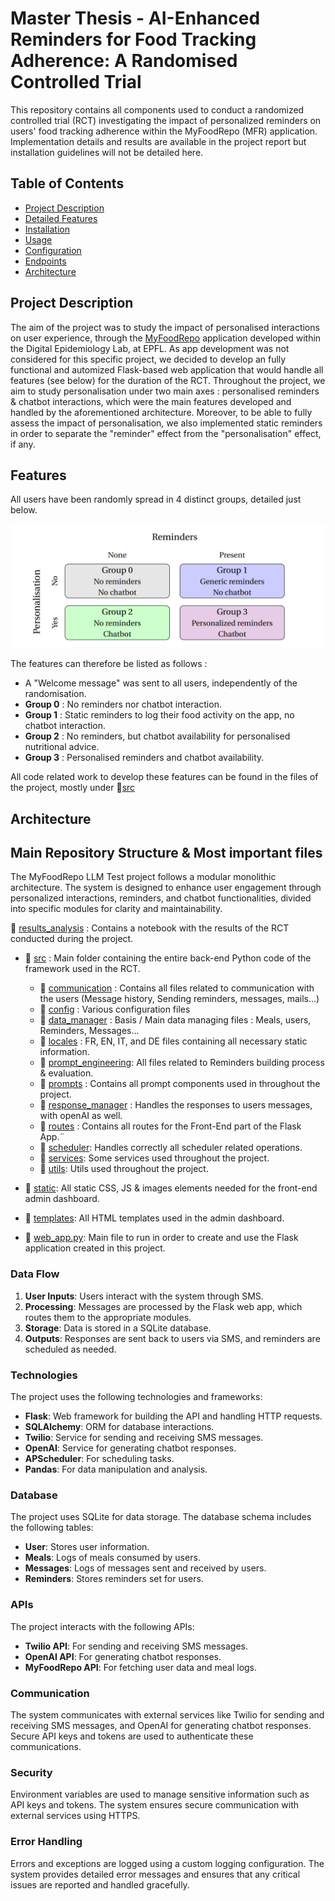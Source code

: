 # Master Thesis - AI-Enhanced Reminders for Food Tracking Adherence: A Randomised Controlled Trial

This repository contains all components used to conduct a randomized controlled trial (RCT) investigating the impact of personalized reminders on users' food tracking adherence within the MyFoodRepo (MFR) application. Implementation details and results are available in the project report but installation guidelines will not be detailed here.


## Table of Contents
- [Project Description](#project-description)
- [Detailed Features](#features)
- [Installation](#installation)
- [Usage](#usage)
- [Configuration](#configuration)
- [Endpoints](#endpoints)
- [Architecture](#architecture)

## Project Description

The aim of the project was to study the impact of personalised interactions on user experience, through the [MyFoodRepo](https://www.myfoodrepo.ai/en) application developed within the Digital Epidemiology Lab, at EPFL. As app development was not considered for this specific project, we decided to develop an fully functional and automized Flask-based web application that would handle all features (see below) for the duration of the RCT. 
Throughout the project, we aim to study personalisation under two main axes : personalised reminders & chatbot interactions, which were the main features developed and handled by the aforementioned architecture. Moreover, to be able to fully assess the impact of personalisation, we also implemented static reminders in order to separate the "reminder" effect from the "personalisation" effect, if any.


## Features

All users have been randomly spread in 4 distinct groups, detailed just below.

![Table](/assets/study_groups_table.png)

The features can therefore be listed as follows :

- A "Welcome message" was sent to all users, independently of the randomisation.
- **Group 0** : No reminders nor chatbot interaction.
- **Group 1** : Static reminders to log their food activity on the app, no chatbot interaction.
- **Group 2** : No reminders, but chatbot availability for personalised nutritional advice.
- **Group 3** : Personalised reminders and chatbot availability.

All code related work to develop these features can be found in the files of the project, mostly under 📂[src](src/)


## Architecture

## Main Repository Structure & Most important files

The MyFoodRepo LLM Test project follows a modular monolithic architecture. The system is designed to enhance user engagement through personalized interactions, reminders, and chatbot functionalities, divided into specific modules for clarity and maintainability.

 📂 [results_analysis](results_analysis/) :  Contains a notebook with the results of the RCT conducted during the project.


- 📂 [src](src/) : Main folder containing the entire back-end Python code of the framework used in the RCT.
    -  📂 [communication](src/communication/) : Contains all files related to communication with the users (Message history, Sending reminders, messages, mails...)
    -  📂 [config](src/config/) : Various configuration files
    -  📂 [data_manager](src/data_manager/) : Basis / Main data managing files : Meals, users, Reminders, Messages...
    -  📂 [locales](src/locales/) : FR, EN, IT, and DE files containing all necessary static information.
    -  📂 [prompt_engineering](src/prompt_engineering/): All files related to Reminders building process & evaluation.
    -  📂 [prompts](src/prompts/) : Contains all prompt components used in throughout the project.
    -  📂 [response_manager](src/response_manager/) : Handles the responses to users messages, with openAI as well.
    -  📂 [routes](src/routes/) : Contains all routes for the Front-End part of the Flask App.¨
    -  📂 [scheduler](src/scheduler/): Handles correctly all scheduler related operations.
    -  📂 [services](src/services/): Some services used throughout the project.
    -  📂 [utils](src/utils/): Utils used throughout the project.

- 📂 [static](static/): All static CSS, JS & images elements needed for the front-end admin dashboard.
- 📂 [templates](templates/): All HTML templates used in the admin dashboard.


- 📄 [web_app.py](web_app.py): Main file to run in order to create and use the Flask application created in this project.


### Data Flow
1. **User Inputs**: Users interact with the system through SMS.
2. **Processing**: Messages are processed by the Flask web app, which routes them to the appropriate modules.
3. **Storage**: Data is stored in a SQLite database.
4. **Outputs**: Responses are sent back to users via SMS, and reminders are scheduled as needed.

### Technologies
The project uses the following technologies and frameworks:
- **Flask**: Web framework for building the API and handling HTTP requests.
- **SQLAlchemy**: ORM for database interactions.
- **Twilio**: Service for sending and receiving SMS messages.
- **OpenAI**: Service for generating chatbot responses.
- **APScheduler**: For scheduling tasks.
- **Pandas**: For data manipulation and analysis.

### Database
The project uses SQLite for data storage. The database schema includes the following tables:
- **User**: Stores user information.
- **Meals**: Logs of meals consumed by users.
- **Messages**: Logs of messages sent and received by users.
- **Reminders**: Stores reminders set for users.

### APIs
The project interacts with the following APIs:
- **Twilio API**: For sending and receiving SMS messages.
- **OpenAI API**: For generating chatbot responses.
- **MyFoodRepo API**: For fetching user data and meal logs.

### Communication
The system communicates with external services like Twilio for sending and receiving SMS messages, and OpenAI for generating chatbot responses. Secure API keys and tokens are used to authenticate these communications.

### Security
Environment variables are used to manage sensitive information such as API keys and tokens. The system ensures secure communication with external services using HTTPS.

### Error Handling
Errors and exceptions are logged using a custom logging configuration. The system provides detailed error messages and ensures that any critical issues are reported and handled gracefully.


